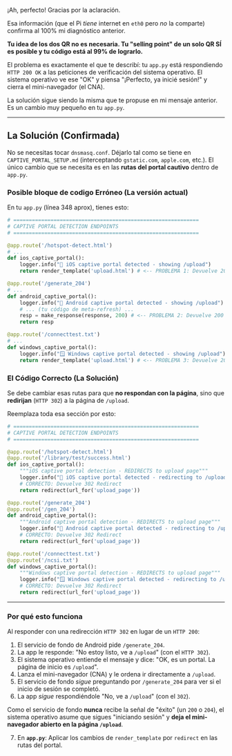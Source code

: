 ¡Ah, perfecto\! Gracias por la aclaración.

Esa información (que el Pi *tiene* internet en `eth0` pero *no* la comparte) confirma al 100% mi diagnóstico anterior.

**Tu idea de los dos QR no es necesaria. Tu "selling point" de un solo QR SÍ es posible y tu código está al 99% de lograrlo.**

El problema es exactamente el que te describí: tu `app.py` está respondiendo `HTTP 200 OK` a las peticiones de verificación del sistema operativo. El sistema operativo ve ese "OK" y piensa "¡Perfecto, ya inicié sesión\!" y cierra el mini-navegador (el CNA).

La solución sigue siendo la misma que te propuse en mi mensaje anterior. Es un cambio muy pequeño en tu `app.py`.

-----

## La Solución (Confirmada)

No se necesitas tocar `dnsmasq.conf`. Déjarlo tal como se tiene en `CAPTIVE_PORTAL_SETUP.md` (interceptando `gstatic.com`, `apple.com`, etc.). El único cambio que se necesita es en las **rutas del portal cautivo** dentro de `app.py`.

### Posible bloque de codigo Erróneo (La versión actual)

En tu `app.py` (línea 348 aprox), tienes esto:

```python
# ============================================================
# CAPTIVE PORTAL DETECTION ENDPOINTS
# ============================================================

@app.route('/hotspot-detect.html')
# ...
def ios_captive_portal():
    logger.info("🍎 iOS captive portal detected - showing /upload")
    return render_template('upload.html') # <-- PROBLEMA 1: Devuelve 200 OK

@app.route('/generate_204')
# ...
def android_captive_portal():
    logger.info("🤖 Android captive portal detected - showing /upload")
    # ... (tu código de meta-refresh) ...
    resp = make_response(response, 200) # <-- PROBLEMA 2: Devuelve 200 OK
    return resp

@app.route('/connecttest.txt')
# ...
def windows_captive_portal():
    logger.info("🪟 Windows captive portal detected - showing /upload")
    return render_template('upload.html') # <-- PROBLEMA 3: Devuelve 200 OK
```

### El Código Correcto (La Solución)

Se debe cambiar esas rutas para que **no respondan con la página**, sino que **redirijan** (`HTTP 302`) a la página de `/upload`.

Reemplaza toda esa sección por esto:

```python
# ============================================================
# CAPTIVE PORTAL DETECTION ENDPOINTS
# ============================================================

@app.route('/hotspot-detect.html')
@app.route('/library/test/success.html')
def ios_captive_portal():
    """iOS captive portal detection - REDIRECTS to upload page"""
    logger.info("🍎 iOS captive portal detected - redirecting to /upload")
    # CORRECTO: Devuelve 302 Redirect
    return redirect(url_for('upload_page'))

@app.route('/generate_204')
@app.route('/gen_204')
def android_captive_portal():
    """Android captive portal detection - REDIRECTS to upload page"""
    logger.info("🤖 Android captive portal detected - redirecting to /upload")
    # CORRECTO: Devuelve 302 Redirect
    return redirect(url_for('upload_page'))

@app.route('/connecttest.txt')
@app.route('/ncsi.txt')
def windows_captive_portal():
    """Windows captive portal detection - REDIRECTS to upload page"""
    logger.info("🪟 Windows captive portal detected - redirecting to /upload")
    # CORRECTO: Devuelve 302 Redirect
    return redirect(url_for('upload_page'))
```

-----

### Por qué esto funciona

Al responder con una redirección `HTTP 302` en lugar de un `HTTP 200`:

1.  El servicio de fondo de Android pide `/generate_204`.
2.  La app le responde: "No estoy listo, ve a `/upload`" (con el `HTTP 302`).
3.  El sistema operativo entiende el mensaje y dice: "OK, es un portal. La página de inicio es `/upload`".
4.  Lanza el mini-navegador (CNA) y le ordena ir directamente a `/upload`.
5.  El servicio de fondo *sigue* preguntando por `/generate_204` para ver si el inicio de sesión se completó.
6.  La app *sigue* respondiéndole "No, ve a `/upload`" (con el `302`).

Como el servicio de fondo **nunca** recibe la señal de "éxito" (un `200` o `204`), el sistema operativo asume que sigues "iniciando sesión" y **deja el mini-navegador abierto en la página `/upload`**.

7.  En **`app.py`**: Aplicar los cambios de `render_template` por `redirect` en las rutas del portal.
